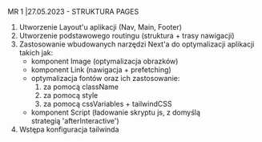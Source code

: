 MR 1 |27.05.2023 - STRUKTURA PAGES

1. Utworzenie Layout'u aplikacji (Nav, Main, Footer)
2. Utworzenie podstawowego routingu (struktura + trasy nawigacji)
3. Zastosowanie wbudowanych narzędzi Next'a do optymalizacji aplikacji takich jak:
   - komponent Image (optymalizacja obrazków)
   - komponent Link (nawigacja + prefetching)
   - optymalizacja fontów oraz ich zastosowanie:
     1. za pomocą className
     2. za pomocą style
     3. za pomocą cssVariables + tailwindCSS
   - komponent Script (ładowanie skryptu js, z domyślą strategią 'afterInteractive')
4. Wstępa konfiguracja tailwinda
